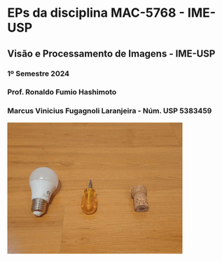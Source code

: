 # EPs da disciplina MAC-5768 - IME-USP
## Visão e Processamento de Imagens - IME-USP
### 1º Semestre 2024 
### Prof. Ronaldo Fumio Hashimoto

### Marcus Vinicius Fugagnoli Laranjeira - Núm. USP 5383459

<img src="presANIMATION400.gif">
